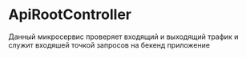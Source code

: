 # ApiRootController

Данный микросервис проверяет входящий и выходящий трафик
и служит входяшей точкой запросов на бекенд приложение
